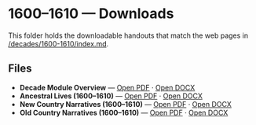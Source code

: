 # 1600–1610 — Downloads

This folder holds the downloadable handouts that match the web pages in [/decades/1600-1610/index.md](../../decades/1600-1610/index.md).

## Files
- **Decade Module Overview** — [Open PDF](1600-1610-Decade-Module-Overview.pdf) · [Open DOCX](1600-1610-Decade-Module-Overview.docx)
- **Ancestral Lives (1600–1610)** — [Open PDF](1600-1610-Ancestral-Lives.pdf) · [Open DOCX](1600-1610-Ancestral-Lives.docx)
- **New Country Narratives (1600–1610)** — [Open PDF](1600-1610-NewCountry.pdf) · [Open DOCX](1600-1610-NewCountry.docx)
- **Old Country Narratives (1600–1610)** — [Open PDF](1600-1610-OldCountry.pdf) · [Open DOCX](1600-1610-OldCountry.docx)
